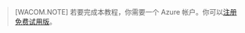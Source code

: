 > [WACOM.NOTE]
> 若要完成本教程，你需要一个 Azure 帐户。你可以[注册免费试用版][注册免费试用版]。

  [注册免费试用版]: http://www.windowsazure.cn/zh-cn/pricing/free-trial/
